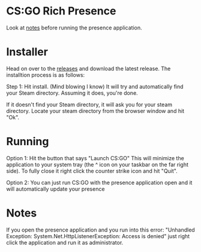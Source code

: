 # CS:GO Rich Presence
Look at <a href="#notes">notes</a> before running the presence application.

# Installer
Head on over to the <a href="https://github.com/Lilwiggy/counter-strike-rpc/releases">releases</a> and download the latest release.
The installtion process is as follows:

Step 1:
Hit install. (Mind blowing I know) It will try and automatically find your Steam directory. Assuming it does, you're done.

If it doesn't find your Steam directory, it will ask you for your steam directory.
Locate your steam directory from the browser window and hit "Ok".

# Running

Option 1:
Hit the button that says "Launch CS:GO"
This will minimize the application to your system tray (the ^ icon on your taskbar on the far right side).
To fully close it right click the counter strike icon and hit "Quit".

Option 2:
You can just run CS:GO with the presence application open and it will automatically update your presence

# Notes
If you open the presence application and you run into this error:
"Unhandled Exception: System.Net.HttpListenerException: Access is denied"
just right click the application and run it as administrator.
